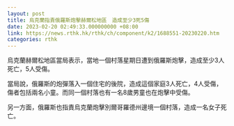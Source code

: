 ```yaml
---
layout: post
title: 烏克蘭指責俄羅斯炮擊赫爾松地區　造成至少3死5傷
date: 2023-02-20 02:49:33.000000000 +08:00
link: https://news.rthk.hk/rthk/ch/component/k2/1688551-20230220.htm
categories: rthk
---
```


烏克蘭赫爾松地區當局表示，當地一個村落星期日遭到俄羅斯炮擊，造成至少3人死亡，5人受傷。

當局說，俄羅斯的炮彈落入一個住宅的後院，造成這個家庭3人死亡，4人受傷，傷者包括兩名小童。而同一個村落也有一名8歲男童也在炮擊中受傷。

另一方面，俄羅斯也指責烏克蘭炮擊別爾哥羅德州邊境一個村落，造成一名女子死亡。
